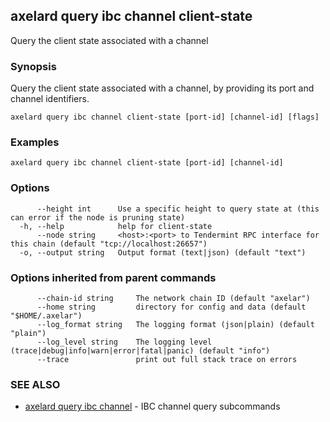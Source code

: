 ## axelard query ibc channel client-state

Query the client state associated with a channel

### Synopsis

Query the client state associated with a channel, by providing its port and channel identifiers.

```
axelard query ibc channel client-state [port-id] [channel-id] [flags]
```

### Examples

```
axelard query ibc channel client-state [port-id] [channel-id]
```

### Options

```
      --height int      Use a specific height to query state at (this can error if the node is pruning state)
  -h, --help            help for client-state
      --node string     <host>:<port> to Tendermint RPC interface for this chain (default "tcp://localhost:26657")
  -o, --output string   Output format (text|json) (default "text")
```

### Options inherited from parent commands

```
      --chain-id string     The network chain ID (default "axelar")
      --home string         directory for config and data (default "$HOME/.axelar")
      --log_format string   The logging format (json|plain) (default "plain")
      --log_level string    The logging level (trace|debug|info|warn|error|fatal|panic) (default "info")
      --trace               print out full stack trace on errors
```

### SEE ALSO

- [axelard query ibc channel](axelard_query_ibc_channel.md) - IBC channel query subcommands
